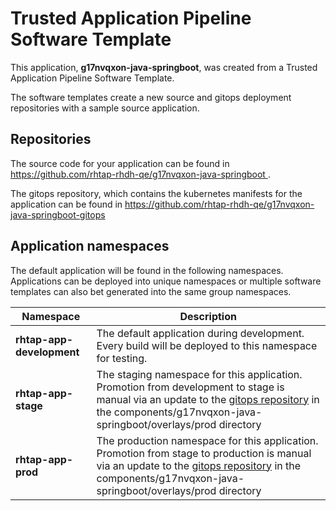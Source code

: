 # Trusted Application Pipeline Software Template

This application, **g17nvqxon-java-springboot**, was created from a Trusted Application Pipeline Software Template.

The software templates create a new source and gitops deployment repositories with a sample source application. 

## Repositories

The source code for your application can be found in [https://github.com/rhtap-rhdh-qe/g17nvqxon-java-springboot ](https://github.com/rhtap-rhdh-qe/g17nvqxon-java-springboot ).
 
The gitops repository, which contains the kubernetes manifests for the application can be found in 
[https://github.com/rhtap-rhdh-qe/g17nvqxon-java-springboot-gitops ](https://github.com/rhtap-rhdh-qe/g17nvqxon-java-springboot-gitops ) 

## Application namespaces 

The default application will be found in the following namespaces. Applications can be deployed into unique namespaces or multiple software templates can also bet generated into the same group namespaces.  

|  Namespace   |  Description   |  
| -------- | -------- |   
| **rhtap-app-development** | The default application during development. Every build will be deployed to this namespace for testing. | 
| **rhtap-app-stage** | The staging namespace for this application. Promotion from development to stage is manual via an update to the [gitops repository](https://github.com/rhtap-rhdh-qe/g17nvqxon-java-springboot-gitops ) in the components/g17nvqxon-java-springboot/overlays/prod directory |  
| **rhtap-app-prod** | The production namespace for this application. Promotion from stage to production is manual via an update to the [gitops repository](https://github.com/rhtap-rhdh-qe/g17nvqxon-java-springboot-gitops ) in the components/g17nvqxon-java-springboot/overlays/prod directory | 